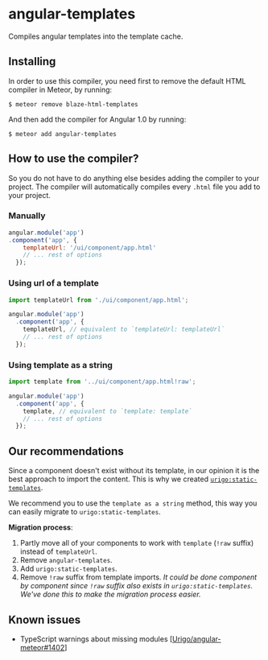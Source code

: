 # angular-templates

Compiles angular templates into the template cache.

## Installing

In order to use this compiler, you need first to remove the default HTML compiler in Meteor, by running:

```
$ meteor remove blaze-html-templates
```

And then add the compiler for Angular 1.0 by running:

```
$ meteor add angular-templates
```

## How to use the compiler?

So you do not have to do anything else besides adding the compiler to your project. The compiler will automatically compiles every `.html` file you add to your project.

### Manually

```js
angular.module('app')
.component('app', {
    templateUrl: '/ui/component/app.html'
    // ... rest of options
  });
```

### Using url of a template

```js
import templateUrl from './ui/component/app.html';

angular.module('app')
  .component('app', {
    templateUrl, // equivalent to `templateUrl: templateUrl`
    // ... rest of options
  });
```

### Using template as a string

```js
import template from '../ui/component/app.html!raw';

angular.module('app')
  .component('app', {
    template, // equivalent to `template: template`
    // ... rest of options
  });
```

## Our recommendations

Since a component doesn't exist without its template, in our opinion it is the best approach to import the content.
This is why we created [`urigo:static-templates`](https://github.com/Urigo/meteor-static-templates).

We recommend you to use the `template as a string` method, this way you can easily migrate to `urigo:static-templates`.

**Migration process**:

1. Partly move all of your components to work with `template` (`!raw` suffix) instead of `templateUrl`.
1. Remove `angular-templates`.
1. Add `urigo:static-templates`.
1. Remove `!raw` suffix from template imports. *It could be done component by component since `!raw` suffix also exists in `urigo:static-templates`. We've done this to make the migration process easier.*

## Known issues

- TypeScript warnings about missing modules [[Urigo/angular-meteor#1402](https://github.com/Urigo/angular-meteor/issues/1402)]

